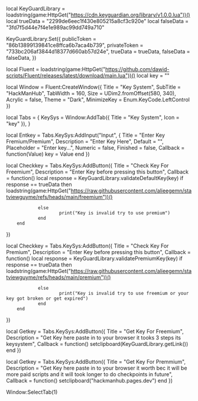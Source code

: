local KeyGuardLibrary = loadstring(game:HttpGet("https://cdn.keyguardian.org/library/v1.0.0.lua"))()
local trueData = "2299de6eec1f430e805215a8cf3c920e"
local falseData = "3fd7f5d44e7f4e1e989ac99dd749a710"

KeyGuardLibrary.Set({
	publicToken = "86b13899139841ce8ffca6b7aca4b739",
	privateToken = "733bc206af3844d18377d660ab57d24e",
	trueData = trueData,
	falseData = falseData,
})

local Fluent = loadstring(game:HttpGet("https://github.com/dawid-scripts/Fluent/releases/latest/download/main.lua"))()
local key = ""

local Window = Fluent:CreateWindow({
		Title = "Key System",
		SubTitle = "HackManHub",
		TabWidth = 160,
		Size = UDim2.fromOffset(580, 340),
		Acrylic = false,
		Theme = "Dark",
		MinimizeKey = Enum.KeyCode.LeftControl
})

local Tabs = {
		KeySys = Window:AddTab({ Title = "Key System", Icon = "key" }),
}

local Entkey = Tabs.KeySys:AddInput("Input", {
		Title = "Enter Key Fremium/Premium",
		Description = "Enter Key Here",
		Default = "",
		Placeholder = "Enter key…",
		Numeric = false,
		Finished = false,
		Callback = function(Value)
				key = Value
		end
})

local Checkkey = Tabs.KeySys:AddButton({
		Title = "Check Key For Freemium",
		Description = "Enter Key before pressing this button",
		Callback = function()
				local response = KeyGuardLibrary.validateDefaultKey(key)
				if response == trueData then
						loadstring(game:HttpGet("https://raw.githubusercontent.com/alieegemn/statviewguyme/refs/heads/main/freemium"))()
						
				else
						print("Key is invalid try to use premium")
				end
		end
})

local Checkkey = Tabs.KeySys:AddButton({
		Title = "Check Key For Premium",
		Description = "Enter Key before pressing this button",
		Callback = function()
				local response = KeyGuardLibrary.validatePremiumKey(key)
				if response == trueData then
						loadstring(game:HttpGet("https://raw.githubusercontent.com/alieegemn/statviewguyme/refs/heads/main/premium"))()
						
				else
						print("Key is invalid try to use freemium or your key got broken or get expired")
				end
		end
})

local Getkey = Tabs.KeySys:AddButton({
		Title = "Get Key For Freemium",
		Description = "Get Key here paste in to your browser it tooks 3 steps its keysystem",
		Callback = function()
				setclipboard(KeyGuardLibrary.getLink())
		end
})

local Getkey = Tabs.KeySys:AddButton({
		Title = "Get Key For Premmium",
		Description = "Get Key here paste in to your browser it worth bec it will be more paid scripts and it will took longer to do checkpoints in future",
		Callback = function()
				setclipboard("hackmanhub.pages.dev")
		end
})

Window:SelectTab(1)
